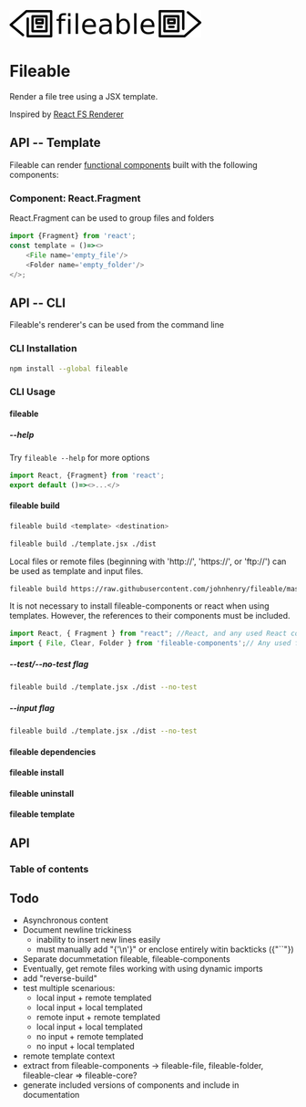 ![fileable logo](./static/docs/logo.png)

# Fileable

Render a file tree using a JSX template.

Inspired by [React FS Renderer](https://github.com/ericvicenti/react-fs-renderer)

## API -- Template

Fileable can render [functional components](https://reactjs.org/docs/components-and-props.html) built with the following components:

### Component: React.Fragment

React.Fragment can be used to group files and folders

```javascript
import {Fragment} from 'react';
const template = ()=><>
    <File name='empty_file'/>
    <Folder name='empty_folder'/>
</>;
```

## API -- CLI

Fileable's renderer's can be used from the command line

### CLI Installation

```sh
npm install --global fileable
```

### CLI Usage

#### fileable

##### --help

Try `fileable --help` for more options

```javascript
import React, {Fragment} from 'react';
export default ()=><>...</>
```

#### fileable build

```sh
fileable build <template> <destination>
```

```sh
fileable build ./template.jsx ./dist
```

Local files or remote files (beginning with 'http://', 'https://', or 'ftp://') can be used as template and input files.

```sh
fileable build https://raw.githubusercontent.com/johnhenry/fileable/master/test/example/template.jsx here
```

It is not necessary to install fileable-components or react when using templates. However, the references to their components must be included.

```javascript
import React, { Fragment } from "react"; //React, and any used React components must be required
import { File, Clear, Folder } from 'fileable-components';// Any used fileable-components must be required
```

##### --test/--no-test flag

```sh
fileable build ./template.jsx ./dist --no-test
```

##### --input flag

```sh
fileable build ./template.jsx ./dist --no-test
```

#### fileable dependencies

#### fileable install

#### fileable uninstall

#### fileable template
## API

### Table of contents

## Todo

- Asynchronous content
- Document newline trickiness
    - inability to insert new lines easily
    - must manually add "{'\n'}" or enclose entirely witin backticks ({"``"})
- Separate docummetation fileable, fileable-components
- Eventually, get remote files working with using dynamic imports
- add "reverse-build"
- test multiple scenarious:
     - local input + remote templated
     - local input + local templated
     - remote input + remote templated
     - local input + local templated
     - no input + remote templated
     - no input + local templated
- remote template context
- extract from fileable-components -> fileable-file, fileable-folder, fileable-clear => fileable-core?
- generate included versions of components and include in documentation
